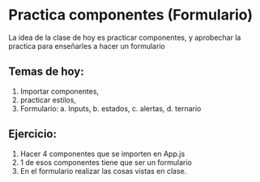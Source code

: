 # Practica componentes  (Formulario)

La idea de la clase de hoy es practicar componentes, y aprobechar la practica para enseñarles a hacer un formulario

## Temas de hoy:
1. Importar componentes,
2. practicar estilos,
3. Formulario:
    a. Inputs,
    b. estados,
    c. alertas,
    d. ternario

## Ejercicio:
1. Hacer 4 componentes que se importen en App.js
2. 1 de esos componentes tiene que ser un formulario
3. En el formulario realizar las cosas vistas en clase.